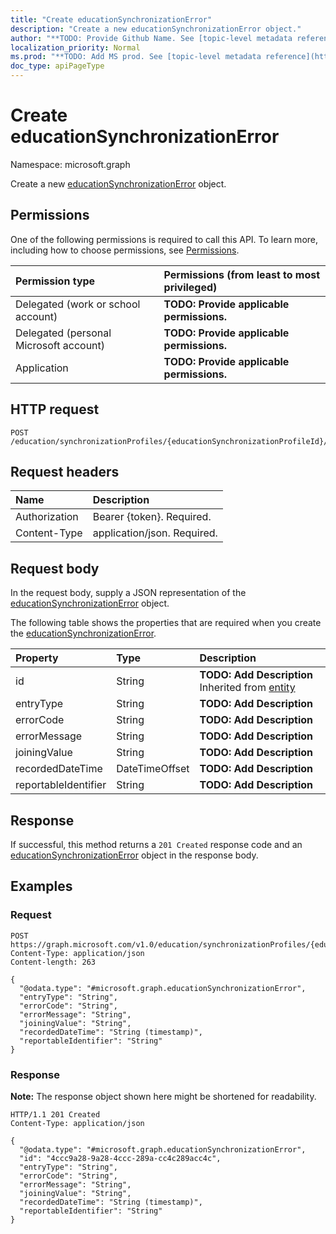 ```yaml
---
title: "Create educationSynchronizationError"
description: "Create a new educationSynchronizationError object."
author: "**TODO: Provide Github Name. See [topic-level metadata reference](https://msgo.azurewebsites.net/add/document/guidelines/metadata.html#topic-level-metadata)**"
localization_priority: Normal
ms.prod: "**TODO: Add MS prod. See [topic-level metadata reference](https://msgo.azurewebsites.net/add/document/guidelines/metadata.html#topic-level-metadata)**"
doc_type: apiPageType
---
```


# Create educationSynchronizationError
Namespace: microsoft.graph



Create a new [educationSynchronizationError](../resources/educationsynchronizationerror.md) object.

## Permissions
One of the following permissions is required to call this API. To learn more, including how to choose permissions, see [Permissions](/graph/permissions-reference).

|Permission type|Permissions (from least to most privileged)|
|:---|:---|
|Delegated (work or school account)|**TODO: Provide applicable permissions.**|
|Delegated (personal Microsoft account)|**TODO: Provide applicable permissions.**|
|Application|**TODO: Provide applicable permissions.**|

## HTTP request

<!-- {
  "blockType": "ignored"
}
-->
``` http
POST /education/synchronizationProfiles/{educationSynchronizationProfileId}/errors
```

## Request headers
|Name|Description|
|:---|:---|
|Authorization|Bearer {token}. Required.|
|Content-Type|application/json. Required.|

## Request body
In the request body, supply a JSON representation of the [educationSynchronizationError](../resources/educationsynchronizationerror.md) object.

The following table shows the properties that are required when you create the [educationSynchronizationError](../resources/educationsynchronizationerror.md).

|Property|Type|Description|
|:---|:---|:---|
|id|String|**TODO: Add Description** Inherited from [entity](../resources/entity.md)|
|entryType|String|**TODO: Add Description**|
|errorCode|String|**TODO: Add Description**|
|errorMessage|String|**TODO: Add Description**|
|joiningValue|String|**TODO: Add Description**|
|recordedDateTime|DateTimeOffset|**TODO: Add Description**|
|reportableIdentifier|String|**TODO: Add Description**|



## Response

If successful, this method returns a `201 Created` response code and an [educationSynchronizationError](../resources/educationsynchronizationerror.md) object in the response body.

## Examples

### Request
<!-- {
  "blockType": "request",
  "name": "create_educationsynchronizationerror_from_"
}
-->
``` http
POST https://graph.microsoft.com/v1.0/education/synchronizationProfiles/{educationSynchronizationProfileId}/errors
Content-Type: application/json
Content-length: 263

{
  "@odata.type": "#microsoft.graph.educationSynchronizationError",
  "entryType": "String",
  "errorCode": "String",
  "errorMessage": "String",
  "joiningValue": "String",
  "recordedDateTime": "String (timestamp)",
  "reportableIdentifier": "String"
}
```


### Response
**Note:** The response object shown here might be shortened for readability.
<!-- {
  "blockType": "response",
  "truncated": true,
  "@odata.type": "microsoft.graph.educationSynchronizationError"
}
-->
``` http
HTTP/1.1 201 Created
Content-Type: application/json

{
  "@odata.type": "#microsoft.graph.educationSynchronizationError",
  "id": "4ccc9a28-9a28-4ccc-289a-cc4c289acc4c",
  "entryType": "String",
  "errorCode": "String",
  "errorMessage": "String",
  "joiningValue": "String",
  "recordedDateTime": "String (timestamp)",
  "reportableIdentifier": "String"
}
```

